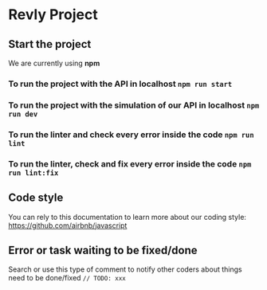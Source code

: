# Revly Project

## Start the project

We are currently using **npm**

### To run the project with the API in localhost `npm run start`

### To run the project with the simulation of our API in localhost `npm run dev`

### To run the linter and check every error inside the code `npm run lint`

### To run the linter, check and fix every error inside the code `npm run lint:fix`

## Code style

You can rely to this documentation to learn more about our coding style: <https://github.com/airbnb/javascript>

## Error or task waiting to be fixed/done

Search or use this type of comment to notify other coders about things need to be done/fixed `// TODO: xxx`
